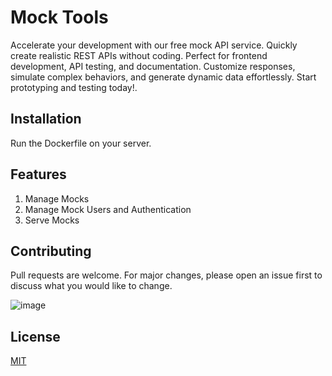# Mock Tools

Accelerate your development with our free mock API service. Quickly create realistic REST APIs without coding. Perfect for frontend development, API testing, and documentation. Customize responses, simulate complex behaviors, and generate dynamic data effortlessly. Start prototyping and testing today!.

## Installation

Run the Dockerfile on your server.

## Features

1. Manage Mocks
2. Manage Mock Users and Authentication
3. Serve Mocks

## Contributing

Pull requests are welcome. For major changes, please open an issue first
to discuss what you would like to change.

![image](https://github.com/user-attachments/assets/442bc85b-ed19-4353-8a5a-eda26bad83e3)


## License

[MIT](https://choosealicense.com/licenses/mit/)
